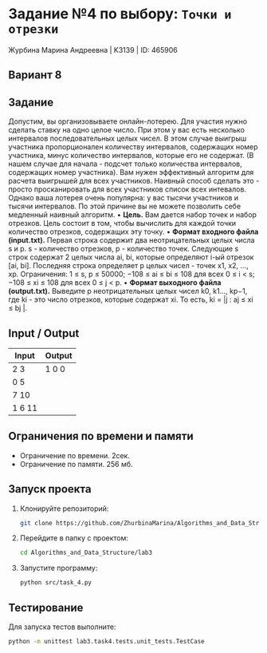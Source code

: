# Задание №4 по выбору: `Точки и отрезки`
Журбина Марина Андреевна | K3139 | ID: 465906

## Вариант 8

## Задание 
Допустим, вы организовываете онлайн-лотерею. Для участия нужно сделать ставку на одно целое число. При этом у вас есть несколько интервалов последовательных целых чисел. В этом случае выигрыш участника пропорционален количеству интервалов, содержащих номер участника, минус количество интервалов, которые его не содержат. (В нашем случае для начала - подсчет только количества интервалов, содержащих номер участника). Вам нужен эффективный алгоритм для расчета выигрышей для всех участников. Наивный способ сделать это - просто просканировать для всех участников список всех интевалов. Однако ваша лотерея очень популярна: у вас тысячи участников и тысячи интервалов. По этой причине вы не можете позволить себе медленный наивный алгоритм.
• **Цель.** Вам дается набор точек и набор отрезков. Цель состоит в том, чтобы
вычислить для каждой точки количество отрезков, содержащих эту точку.
• **Формат входного файла (input.txt).** Первая строка содержит два неотрицательных целых числа s и p. s - количество отрезков, p - количество точек. Следующие s строк содержат 2 целых числа ai, bi, которые определяют i-ый отрезок [ai, bi]. Последняя строка определяет p целых чисел - точек x1, x2, ..., xp. Ограничения: 1 ≤ s, p ≤ 50000; −108 ≤ ai ≤ bi ≤ 108 для всех 0 ≤ i < s; −108 ≤ xi ≤ 108 для всех 0 ≤ j < p.
• **Формат выходного файла (output.txt).** Выведите p неотрицательных целых чисел k0, k1..., kp−1, где ki - это число отрезков, которые содержат xi. То есть, ki = |j : aj ≤ xi ≤ bj |.


## Input / Output 

| Input    | Output |
|----------|----------|
| 2 3    | 1 0 0   |
| 0 5    |    |
| 7 10    |    |
| 1 6 11    |    |

## Ограничения по времени и памяти

- Ограничение по времени. 2сек.
- Ограничение по памяти. 256 мб.


## Запуск проекта
1. Клонируйте репозиторий:
   ```bash
   git clone https://github.com/ZhurbinaMarina/Algorithms_and_Data_Structure.git
   ```
2. Перейдите в папку с проектом:
   ```bash
   cd Algorithms_and_Data_Structure/lab3
   ```
3. Запустите программу:
   ```bash
   python src/task_4.py
   ```

## Тестирование
Для запуска тестов выполните:
```bash
python -m unittest lab3.task4.tests.unit_tests.TestCase
```
